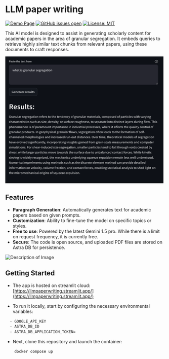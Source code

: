 # LLM paper writing

[![Demo Page](https://img.shields.io/badge/Project-Demo-FF4B4B?logo=streamlit)](https://llmpaperwriting.streamlit.app/)
[![GitHub issues open](https://img.shields.io/github/issues/19revey/LLM_paper_writing.svg?color=orange&label=Issues&logo=github)](https://github.com/19revey/LLM_paper_writing/issues) [![License: MIT](https://img.shields.io/badge/License-MIT-success.svg?logo)](https://github.com/19revey/LLM_paper_writing/blob/main/LICENSE)

<!-- [![arxiv paper](https://img.shields.io/badge/arXiv-Paper-B31B1B?logo=arxiv)](https://arxiv.org/abs/2402.06221) -->
<!-- [![PyPI Latest Release](https://img.shields.io/pypi/v/zlm.svg?label=PyPI&color=3775A9&logo=pypi)](https://pypi.org/project/zlm/) -->
<!-- [![PyPI Downloads](https://img.shields.io/pypi/dm/zlm.svg?label=PyPI%20downloads&color=blueviolet&target=blank)](https://pypi.org/project/zlm/) -->


This AI model is designed to assist in generating scholarly content for academic papers in the area of granular segregation. It embeds queries to retrieve highly similar text chunks from relevant papers, using these documents to craft responses.

<img src="demo.png" alt="Description of Image" width="500" height="400">



## Features
- **Paragraph Generation**: Automatically generates text for academic papers based on given prompts.
- **Customization**: Ability to fine-tune the model on specific topics or styles.
- **Free to use**: Powered by the latest Gemini 1.5 pro. While there is a limit on request frequency, it is currently free.
- **Secure**: The code is open source, and uploaded PDF files are stored on Astra DB for persistence.

<img src="https://i0.wp.com/gradientflow.com/wp-content/uploads/2023/10/newsletter87-RAG-simple.png?w=1464&ssl=1" alt="Description of Image" width="500" height="300">


## Getting Started

- The app is hosted on streamlit cloud: [https://llmpaperwriting.streamlit.app/](https://llmpaperwriting.streamlit.app/)

- To run it locally, start by configuring the necessary environmental variables:
```bash
  - GOOGLE_API_KEY
  - ASTRA_DB_ID
  - ASTRA_DB_APPLICATION_TOKEN=
```
- Next, clone this repository and launch the container:
```bash
    docker compose up
```